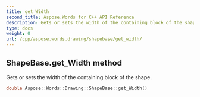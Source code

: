 ```yaml
---
title: get_Width
second_title: Aspose.Words for C++ API Reference
description: Gets or sets the width of the containing block of the shape. 
type: docs
weight: 0
url: /cpp/aspose.words.drawing/shapebase/get_width/
---
```

## ShapeBase.get_Width method


Gets or sets the width of the containing block of the shape.

```cpp
double Aspose::Words::Drawing::ShapeBase::get_Width()
```

